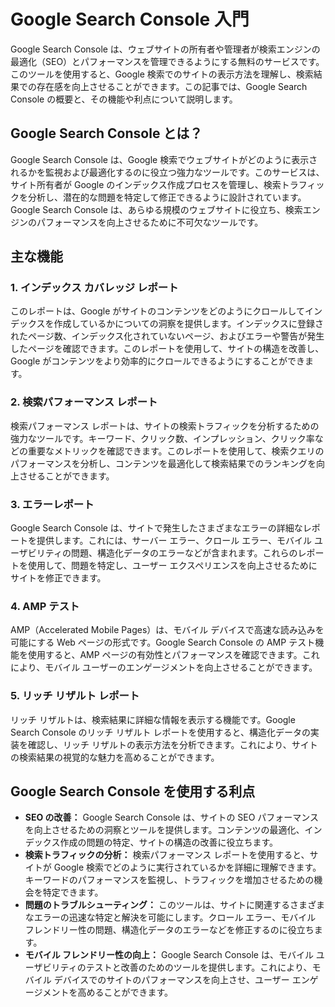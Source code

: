 # Google Search Console 入門

Google Search Console は、ウェブサイトの所有者や管理者が検索エンジンの最適化（SEO）とパフォーマンスを管理できるようにする無料のサービスです。このツールを使用すると、Google 検索でのサイトの表示方法を理解し、検索結果での存在感を向上させることができます。この記事では、Google Search Console の概要と、その機能や利点について説明します。

## Google Search Console とは？
Google Search Console は、Google 検索でウェブサイトがどのように表示されるかを監視および最適化するのに役立つ強力なツールです。このサービスは、サイト所有者が Google のインデックス作成プロセスを管理し、検索トラフィックを分析し、潜在的な問題を特定して修正できるように設計されています。Google Search Console は、あらゆる規模のウェブサイトに役立ち、検索エンジンのパフォーマンスを向上させるために不可欠なツールです。

## 主な機能

### 1. インデックス カバレッジ レポート
このレポートは、Google がサイトのコンテンツをどのようにクロールしてインデックスを作成しているかについての洞察を提供します。インデックスに登録されたページ数、インデックス化されていないページ、およびエラーや警告が発生したページを確認できます。このレポートを使用して、サイトの構造を改善し、Google がコンテンツをより効率的にクロールできるようにすることができます。

### 2. 検索パフォーマンス レポート
検索パフォーマンス レポートは、サイトの検索トラフィックを分析するための強力なツールです。キーワード、クリック数、インプレッション、クリック率などの重要なメトリックを確認できます。このレポートを使用して、検索クエリのパフォーマンスを分析し、コンテンツを最適化して検索結果でのランキングを向上させることができます。

### 3. エラーレポート
Google Search Console は、サイトで発生したさまざまなエラーの詳細なレポートを提供します。これには、サーバー エラー、クロール エラー、モバイル ユーザビリティの問題、構造化データのエラーなどが含まれます。これらのレポートを使用して、問題を特定し、ユーザー エクスペリエンスを向上させるためにサイトを修正できます。

### 4. AMP テスト
AMP（Accelerated Mobile Pages）は、モバイル デバイスで高速な読み込みを可能にする Web ページの形式です。Google Search Console の AMP テスト機能を使用すると、AMP ページの有効性とパフォーマンスを確認できます。これにより、モバイル ユーザーのエンゲージメントを向上させることができます。

### 5. リッチ リザルト レポート
リッチ リザルトは、検索結果に詳細な情報を表示する機能です。Google Search Console のリッチ リザルト レポートを使用すると、構造化データの実装を確認し、リッチ リザルトの表示方法を分析できます。これにより、サイトの検索結果の視覚的な魅力を高めることができます。

## Google Search Console を使用する利点

- **SEO の改善：** Google Search Console は、サイトの SEO パフォーマンスを向上させるための洞察とツールを提供します。コンテンツの最適化、インデックス作成の問題の特定、サイトの構造の改善に役立ちます。
- **検索トラフィックの分析：** 検索パフォーマンス レポートを使用すると、サイトが Google 検索でどのように実行されているかを詳細に理解できます。キーワードのパフォーマンスを監視し、トラフィックを増加させるための機会を特定できます。
- **問題のトラブルシューティング：** このツールは、サイトに関連するさまざまなエラーの迅速な特定と解決を可能にします。クロール エラー、モバイル フレンドリー性の問題、構造化データのエラーなどを修正するのに役立ちます。
- **モバイル フレンドリー性の向上：** Google Search Console は、モバイル ユーザビリティのテストと改善のためのツールを提供します。これにより、モバイル デバイスでのサイトのパフォーマンスを向上させ、ユーザー エンゲージメントを高めることができます。
